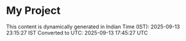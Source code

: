 # My Project

This content is dynamically generated in Indian Time (IST): 2025-09-13 23:15:27 IST
Converted to UTC: 2025-09-13 17:45:27 UTC
